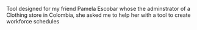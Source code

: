 Tool designed for my friend Pamela Escobar whose the adminstrator of a Clothing store in Colombia, she asked me to help her with a tool to create workforce schedules
